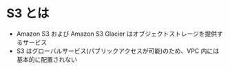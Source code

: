 # S3 とは

- Amazon S3 および Amazon S3 Glacier はオブジェクトストレージを提供するサービス
- S3 はグローバルサービス(パブリックアクセスが可能)のため、VPC 内には基本的に配置されない

